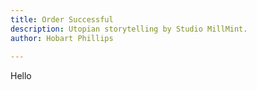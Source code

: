 ```yaml
---
title: Order Successful
description: Utopian storytelling by Studio MillMint.
author: Hobart Phillips
 
---
```


Hello
